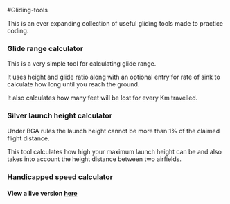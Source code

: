 #Gliding-tools

This is an ever expanding collection of useful gliding tools made to practice coding.

### Glide range calculator

This is a very simple tool for calculating glide range.

It uses height and glide ratio along with an optional entry for rate of sink to calculate how long until you reach the ground.

It also calculates how many feet will be lost for every Km travelled.



### Silver launch height calculator

Under BGA rules the launch height cannot be more than 1% of the claimed flight distance.

This tool calculates how high your maximum launch height can be and also takes into account the height distance between two airfields.


### Handicapped speed calculator



#### View a live version [here](http://gliding.clementallen.com/)
